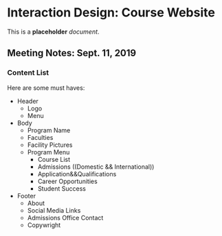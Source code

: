 # Interaction Design: Course Website

This is a **placeholder** _document_.

## Meeting Notes: Sept. 11, 2019

### Content List
Here are some must haves:

- Header
    - Logo
    - Menu
- Body
    - Program Name
    - Faculties
    - Facility Pictures
    - Program Menu 
        - Course List 
        - Admissions ((Domestic && International)) 
        - Application&&Qualifications 
        - Career Opportunities
        - Student Success
- Footer
    - About
    - Social Media Links
    - Admissions Office Contact
    - Copywright